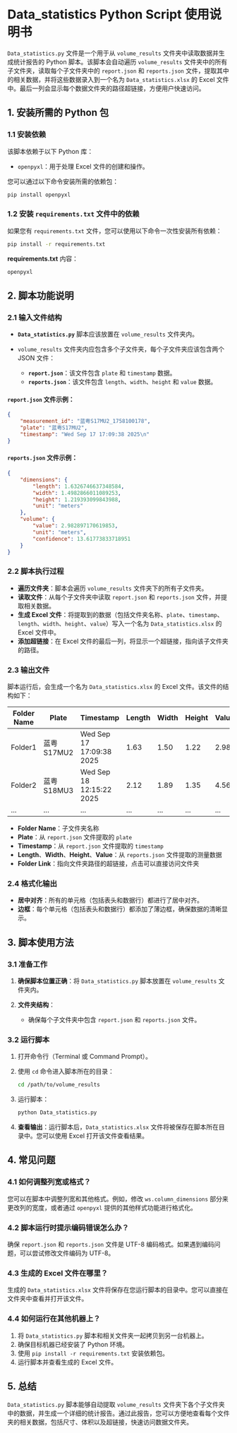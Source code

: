# Data_statistics Python Script 使用说明书

`Data_statistics.py` 文件是一个用于从 `volume_results` 文件夹中读取数据并生成统计报告的 Python 脚本。该脚本会自动遍历 `volume_results` 文件夹中的所有子文件夹，读取每个子文件夹中的 `report.json` 和 `reports.json` 文件，提取其中的相关数据，并将这些数据录入到一个名为 `Data_statistics.xlsx` 的 Excel 文件中。最后一列会显示每个数据文件夹的路径超链接，方便用户快速访问。

## 1. 安装所需的 Python 包

### 1.1 安装依赖

该脚本依赖于以下 Python 库：

- `openpyxl`：用于处理 Excel 文件的创建和操作。

您可以通过以下命令安装所需的依赖包：

```bash
pip install openpyxl
````

### 1.2 安装 `requirements.txt` 文件中的依赖

如果您有 `requirements.txt` 文件，您可以使用以下命令一次性安装所有依赖：

```bash
pip install -r requirements.txt
```

**requirements.txt** 内容：

```txt
openpyxl
```

## 2. 脚本功能说明

### 2.1 输入文件结构

* **`Data_statistics.py`** 脚本应该放置在 `volume_results` 文件夹内。
* `volume_results` 文件夹内应包含多个子文件夹，每个子文件夹应该包含两个 JSON 文件：

  * **`report.json`**：该文件包含 `plate` 和 `timestamp` 数据。
  * **`reports.json`**：该文件包含 `length`、`width`、`height` 和 `value` 数据。

#### `report.json` 文件示例：

```json
{
    "measurement_id": "蓝粤S17MU2_1758100178",
    "plate": "蓝粤S17MU2",
    "timestamp": "Wed Sep 17 17:09:38 2025\n"
}
```

#### `reports.json` 文件示例：

```json
{
    "dimensions": {
        "length": 1.6326746637348584,
        "width": 1.4982866011089253,
        "height": 1.219393099843988,
        "unit": "meters"
    },
    "volume": {
        "value": 2.982897170619853,
        "unit": "meters",
        "confidence": 13.61773833718951
    }
}
```

### 2.2 脚本执行过程

* **遍历文件夹**：脚本会遍历 `volume_results` 文件夹下的所有子文件夹。
* **读取文件**：从每个子文件夹中读取 `report.json` 和 `reports.json` 文件，并提取相关数据。
* **生成 Excel 文件**：将提取到的数据（包括文件夹名称、`plate`、`timestamp`、`length`、`width`、`height`、`value`）写入一个名为 `Data_statistics.xlsx` 的 Excel 文件中。
* **添加超链接**：在 Excel 文件的最后一列，将显示一个超链接，指向该子文件夹的路径。

### 2.3 输出文件

脚本运行后，会生成一个名为 `Data_statistics.xlsx` 的 Excel 文件。该文件的结构如下：

| Folder Name | Plate    | Timestamp                | Length | Width | Height | Value | Folder Link             |
| ----------- | -------- | ------------------------ | ------ | ----- | ------ | ----- | ----------------------- |
| Folder1     | 蓝粤S17MU2 | Wed Sep 17 17:09:38 2025 | 1.63   | 1.50  | 1.22   | 2.98  | file:///path/to/Folder1 |
| Folder2     | 蓝粤S18MU3 | Wed Sep 18 12:15:22 2025 | 2.12   | 1.89  | 1.35   | 4.56  | file:///path/to/Folder2 |
| ...         | ...      | ...                      | ...    | ...   | ...    | ...   | ...                     |

* **Folder Name**：子文件夹名称
* **Plate**：从 `report.json` 文件提取的 `plate`
* **Timestamp**：从 `report.json` 文件提取的 `timestamp`
* **Length**、**Width**、**Height**、**Value**：从 `reports.json` 文件提取的测量数据
* **Folder Link**：指向文件夹路径的超链接，点击可以直接访问文件夹

### 2.4 格式化输出

* **居中对齐**：所有的单元格（包括表头和数据行）都进行了居中对齐。
* **边框**：每个单元格（包括表头和数据行）都添加了薄边框，确保数据的清晰显示。

## 3. 脚本使用方法

### 3.1 准备工作

1. **确保脚本位置正确**：将 `Data_statistics.py` 脚本放置在 `volume_results` 文件夹内。
2. **文件夹结构**：

   * 确保每个子文件夹中包含 `report.json` 和 `reports.json` 文件。

### 3.2 运行脚本

1. 打开命令行（Terminal 或 Command Prompt）。

2. 使用 `cd` 命令进入脚本所在的目录：

   ```bash
   cd /path/to/volume_results
   ```

3. 运行脚本：

   ```bash
   python Data_statistics.py
   ```

4. **查看输出**：运行脚本后，`Data_statistics.xlsx` 文件将被保存在脚本所在目录中。您可以使用 Excel 打开该文件查看结果。

## 4. 常见问题

### 4.1 如何调整列宽或格式？

您可以在脚本中调整列宽和其他格式。例如，修改 `ws.column_dimensions` 部分来更改列的宽度，或者通过 `openpyxl` 提供的其他样式功能进行格式化。

### 4.2 脚本运行时提示编码错误怎么办？

确保 `report.json` 和 `reports.json` 文件是 UTF-8 编码格式。如果遇到编码问题，可以尝试修改文件编码为 UTF-8。

### 4.3 生成的 Excel 文件在哪里？

生成的 `Data_statistics.xlsx` 文件将保存在您运行脚本的目录中。您可以直接在文件夹中查看并打开该文件。

### 4.4 如何运行在其他机器上？

1. 将 `Data_statistics.py` 脚本和相关文件夹一起拷贝到另一台机器上。
2. 确保目标机器已经安装了 Python 环境。
3. 使用 `pip install -r requirements.txt` 安装依赖包。
4. 运行脚本并查看生成的 Excel 文件。

## 5. 总结

`Data_statistics.py` 脚本能够自动提取 `volume_results` 文件夹下各个子文件夹中的数据，并生成一个详细的统计报告。通过此报告，您可以方便地查看每个文件夹的相关数据，包括尺寸、体积以及超链接，快速访问数据文件夹。


